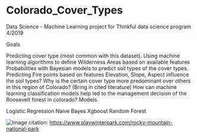 # Colorado_Cover_Types


Data Science - Machine Learning project for Thinkful data science program 4/2019

Goals

Predicting cover type (most common with this dataset).
Using machine learning algorithms to define Wilderness Areas based on available features
Probabilities with Bayesian models to predict soil types of the cover types.
Predicting Fire points based on features
Elevation, Slope, Aspect influence the soil types?
Why is the certain cover type more predominant over others in this region of Colorado? (Bring in cited literature)
How can machine learning classification models help led to the management decision of the Roosevelt forest in colorado?
Models

Logistic Regression
Naive Bayes
Xgboost
Random Forest

![image](https://user-images.githubusercontent.com/35052069/133013055-4566c5a9-9af2-47db-984f-2d413d80a29f.png)
citation: https://www.playwinterpark.com/rocky-mountain-national-park
